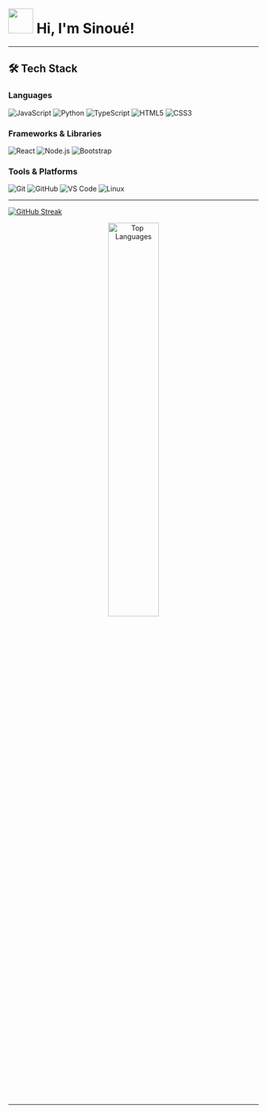 # <img src="https://media.giphy.com/media/hvRJCLFzcasrR4ia7z/giphy.gif" width="50px"> Hi, I'm Sinoué!

---

## 🛠️ Tech Stack

### Languages
<p>
  <img src="https://img.shields.io/badge/-JavaScript-F7DF1E?logo=javascript&logoColor=black&style=for-the-badge" alt="JavaScript"/>
  <img src="https://img.shields.io/badge/-Python-3776AB?logo=python&logoColor=white&style=for-the-badge" alt="Python"/>
  <img src="https://img.shields.io/badge/-TypeScript-007ACC?logo=typescript&logoColor=white&style=for-the-badge" alt="TypeScript"/>
  <img src="https://img.shields.io/badge/-HTML5-E34F26?logo=html5&logoColor=white&style=for-the-badge" alt="HTML5"/>
  <img src="https://img.shields.io/badge/-CSS3-1572B6?logo=css3&logoColor=white&style=for-the-badge" alt="CSS3"/>
</p>

### Frameworks & Libraries
<p>
  <img src="https://img.shields.io/badge/-React-61DAFB?logo=react&logoColor=black&style=for-the-badge" alt="React"/>
  <img src="https://img.shields.io/badge/-Node.js-339933?logo=nodedotjs&logoColor=white&style=for-the-badge" alt="Node.js"/>
  <img src="https://img.shields.io/badge/-Bootstrap-7952B3?logo=bootstrap&logoColor=white&style=for-the-badge" alt="Bootstrap"/>
</p>

### Tools & Platforms
<p>
  <img src="https://img.shields.io/badge/-Git-F05032?logo=git&logoColor=white&style=for-the-badge" alt="Git"/>
  <img src="https://img.shields.io/badge/-GitHub-181717?logo=github&logoColor=white&style=for-the-badge" alt="GitHub"/>
  <img src="https://img.shields.io/badge/-VS%20Code-007ACC?logo=visual-studio-code&logoColor=white&style=for-the-badge" alt="VS Code"/>
  <img src="https://img.shields.io/badge/-Linux-FCC624?logo=linux&logoColor=black&style=for-the-badge" alt="Linux"/>
</p>

---

[![GitHub Streak](https://streak-stats.demolab.com?user=GAD-cell&theme=blue-green)](https://git.io/streak-stats)

<p align="center">
  <img src="https://github-readme-stats.vercel.app/api/top-langs/?username=your-username&layout=compact&theme=tokyonight&hide_border=true" alt="Top Languages" width="45%" />
</p>

---

